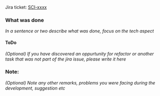 Jira ticket: [SCI-xxxx](https://biosistemika.atlassian.net/browse/SCI-xxxx)

### What was done

_In a sentence or two describe what was done, focus on the tech aspect_

#### ToDo

_(Optional) If you have discovered an oppurtunity for refactor or another task that was not part of the jira issue, please write it here_

### Note:

_(Optional) Note any other remarks, problems you were facing during the development, suggestion etc_

